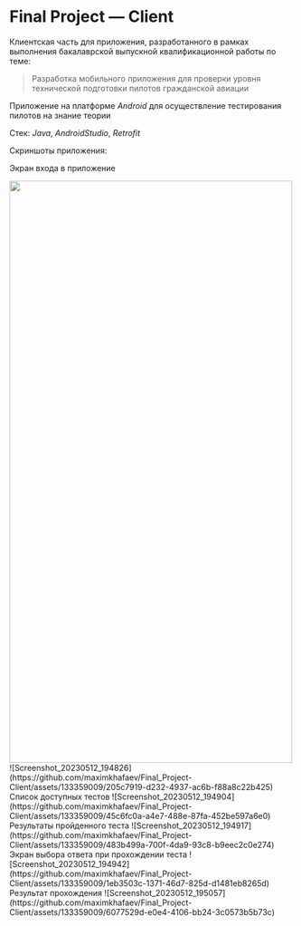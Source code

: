 # Final Project — Client

Клиентская часть для приложения, разработанного в рамках выполнения бакалаврской выпускной квалификационной работы по теме:

> Разработка мобильного приложения для проверки уровня технической подготовки пилотов гражданской авиации

Приложение на платформе _Android_ для осуществление тестирования пилотов на знание теории

Стек: _Java_, _AndroidStudio_, _Retrofit_

Скриншоты приложения:

Экран входа в приложение

<img src="https://github.com/maximkhafaev/Final_Project-Client/assets/133359009/205c7919-d232-4937-ac6b-f88a8c22b425" width="500" height="1028">
![Screenshot_20230512_194826](https://github.com/maximkhafaev/Final_Project-Client/assets/133359009/205c7919-d232-4937-ac6b-f88a8c22b425)
Список доступных тестов
![Screenshot_20230512_194904](https://github.com/maximkhafaev/Final_Project-Client/assets/133359009/45c6fc0a-a4e7-488e-87fa-452be597a6e0)
Результаты пройденного теста
![Screenshot_20230512_194917](https://github.com/maximkhafaev/Final_Project-Client/assets/133359009/483b499a-700f-4da9-93c8-b9eec2c0e274)
Экран выбора ответа при прохождении теста
![Screenshot_20230512_194942](https://github.com/maximkhafaev/Final_Project-Client/assets/133359009/1eb3503c-1371-46d7-825d-d1481eb8265d)
Результат прохождения
![Screenshot_20230512_195057](https://github.com/maximkhafaev/Final_Project-Client/assets/133359009/6077529d-e0e4-4106-bb24-3c0573b5b73c)

